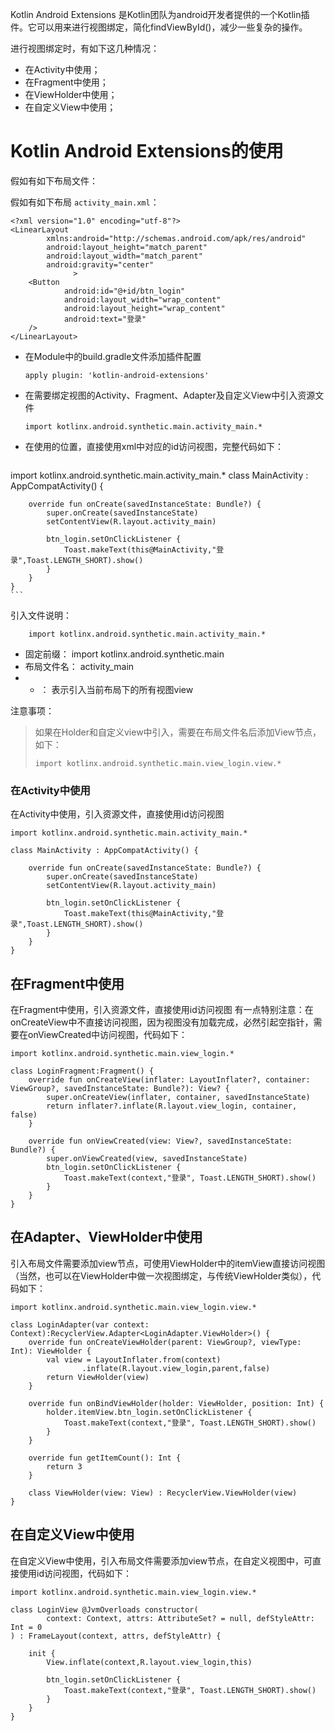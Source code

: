 Kotlin Android Extensions 是Kotlin团队为android开发者提供的一个Kotlin插件。它可以用来进行视图绑定，简化findViewById()，减少一些复杂的操作。

进行视图绑定时，有如下这几种情况：
* 在Activity中使用；
* 在Fragment中使用；
* 在ViewHolder中使用；
* 在自定义View中使用；

# Kotlin Android Extensions的使用

假如有如下布局文件：

假如有如下布局 `activity_main.xml`：
```
<?xml version="1.0" encoding="utf-8"?>
<LinearLayout
        xmlns:android="http://schemas.android.com/apk/res/android"
        android:layout_height="match_parent"
        android:layout_width="match_parent"
        android:gravity="center"
              >
    <Button
            android:id="@+id/btn_login"
            android:layout_width="wrap_content"
            android:layout_height="wrap_content"
            android:text="登录"
    />
</LinearLayout>
```

* 在Module中的build.gradle文件添加插件配置
    
    ```
    apply plugin: 'kotlin-android-extensions'
    ```

*  在需要绑定视图的Activity、Fragment、Adapter及自定义View中引入资源文件
    ```
    import kotlinx.android.synthetic.main.activity_main.*
    ```
* 在使用的位置，直接使用xml中对应的id访问视图，完整代码如下：
    ```
import kotlinx.android.synthetic.main.activity_main.*
    class MainActivity : AppCompatActivity() {
    
        override fun onCreate(savedInstanceState: Bundle?) {
            super.onCreate(savedInstanceState)
            setContentView(R.layout.activity_main)
    
            btn_login.setOnClickListener {
                Toast.makeText(this@MainActivity,"登录",Toast.LENGTH_SHORT).show()
            }
        }
    }
    ``` 

引入文件说明：
```
    import kotlinx.android.synthetic.main.activity_main.*
```

* 固定前缀： import kotlinx.android.synthetic.main 
* 布局文件名： activity_main
* * ： 表示引入当前布局下的所有视图view

注意事项：
> 如果在Holder和自定义view中引入，需要在布局文件名后添加View节点，如下：
> ```
> import kotlinx.android.synthetic.main.view_login.view.*
> ```


### 在Activity中使用

在Activity中使用，引入资源文件，直接使用id访问视图

```
import kotlinx.android.synthetic.main.activity_main.*

class MainActivity : AppCompatActivity() {

    override fun onCreate(savedInstanceState: Bundle?) {
        super.onCreate(savedInstanceState)
        setContentView(R.layout.activity_main)

        btn_login.setOnClickListener {
            Toast.makeText(this@MainActivity,"登录",Toast.LENGTH_SHORT).show()
        }
    }
}
```

## 在Fragment中使用

在Fragment中使用，引入资源文件，直接使用id访问视图 有一点特别注意：在onCreateView中不直接访问视图，因为视图没有加载完成，必然引起空指针，需要在onViewCreated中访问视图，代码如下：

```
import kotlinx.android.synthetic.main.view_login.*

class LoginFragment:Fragment() {
    override fun onCreateView(inflater: LayoutInflater?, container: ViewGroup?, savedInstanceState: Bundle?): View? {
        super.onCreateView(inflater, container, savedInstanceState)
        return inflater?.inflate(R.layout.view_login, container, false)
    }

    override fun onViewCreated(view: View?, savedInstanceState: Bundle?) {
        super.onViewCreated(view, savedInstanceState)
        btn_login.setOnClickListener {
            Toast.makeText(context,"登录", Toast.LENGTH_SHORT).show()
        }
    }
}
```

## 在Adapter、ViewHolder中使用

引入布局文件需要添加view节点，可使用ViewHolder中的itemView直接访问视图（当然，也可以在ViewHolder中做一次视图绑定，与传统ViewHolder类似），代码如下：

```
import kotlinx.android.synthetic.main.view_login.view.*

class LoginAdapter(var context: Context):RecyclerView.Adapter<LoginAdapter.ViewHolder>() {
    override fun onCreateViewHolder(parent: ViewGroup?, viewType: Int): ViewHolder {
        val view = LayoutInflater.from(context)
                .inflate(R.layout.view_login,parent,false)
        return ViewHolder(view)
    }

    override fun onBindViewHolder(holder: ViewHolder, position: Int) {
        holder.itemView.btn_login.setOnClickListener {
            Toast.makeText(context,"登录", Toast.LENGTH_SHORT).show()
        }
    }

    override fun getItemCount(): Int {
        return 3
    }

    class ViewHolder(view: View) : RecyclerView.ViewHolder(view)
}
```

## 在自定义View中使用

在自定义View中使用，引入布局文件需要添加view节点，在自定义视图中，可直接使用id访问视图，代码如下：

```
import kotlinx.android.synthetic.main.view_login.view.*

class LoginView @JvmOverloads constructor(
        context: Context, attrs: AttributeSet? = null, defStyleAttr: Int = 0
) : FrameLayout(context, attrs, defStyleAttr) {

    init {
        View.inflate(context,R.layout.view_login,this)

        btn_login.setOnClickListener {
            Toast.makeText(context,"登录", Toast.LENGTH_SHORT).show()
        }
    }
}
```